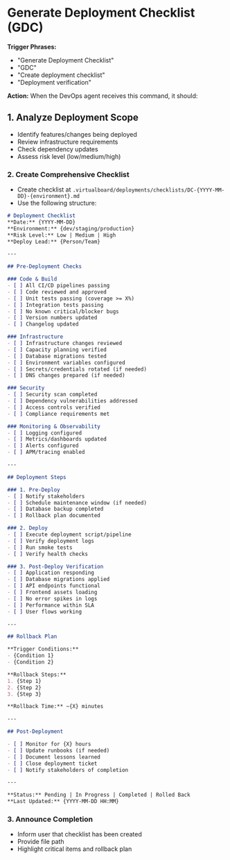 # Generate Deployment Checklist (GDC)

**Trigger Phrases:**
- "Generate Deployment Checklist"
- "GDC"
- "Create deployment checklist"
- "Deployment verification"

**Action:**
When the DevOps agent receives this command, it should:

## 1. Analyze Deployment Scope
- Identify features/changes being deployed
- Review infrastructure requirements
- Check dependency updates
- Assess risk level (low/medium/high)

### 2. Create Comprehensive Checklist
- Create checklist at `.virtualboard/deployments/checklists/DC-{YYYY-MM-DD}-{environment}.md`
- Use the following structure:

```markdown
# Deployment Checklist
**Date:** {YYYY-MM-DD}
**Environment:** {dev/staging/production}
**Risk Level:** Low | Medium | High
**Deploy Lead:** {Person/Team}

---

## Pre-Deployment Checks

### Code & Build
- [ ] All CI/CD pipelines passing
- [ ] Code reviewed and approved
- [ ] Unit tests passing (coverage >= X%)
- [ ] Integration tests passing
- [ ] No known critical/blocker bugs
- [ ] Version numbers updated
- [ ] Changelog updated

### Infrastructure
- [ ] Infrastructure changes reviewed
- [ ] Capacity planning verified
- [ ] Database migrations tested
- [ ] Environment variables configured
- [ ] Secrets/credentials rotated (if needed)
- [ ] DNS changes prepared (if needed)

### Security
- [ ] Security scan completed
- [ ] Dependency vulnerabilities addressed
- [ ] Access controls verified
- [ ] Compliance requirements met

### Monitoring & Observability
- [ ] Logging configured
- [ ] Metrics/dashboards updated
- [ ] Alerts configured
- [ ] APM/tracing enabled

---

## Deployment Steps

### 1. Pre-Deploy
- [ ] Notify stakeholders
- [ ] Schedule maintenance window (if needed)
- [ ] Database backup completed
- [ ] Rollback plan documented

### 2. Deploy
- [ ] Execute deployment script/pipeline
- [ ] Verify deployment logs
- [ ] Run smoke tests
- [ ] Verify health checks

### 3. Post-Deploy Verification
- [ ] Application responding
- [ ] Database migrations applied
- [ ] API endpoints functional
- [ ] Frontend assets loading
- [ ] No error spikes in logs
- [ ] Performance within SLA
- [ ] User flows working

---

## Rollback Plan

**Trigger Conditions:**
- {Condition 1}
- {Condition 2}

**Rollback Steps:**
1. {Step 1}
2. {Step 2}
3. {Step 3}

**Rollback Time:** ~{X} minutes

---

## Post-Deployment

- [ ] Monitor for {X} hours
- [ ] Update runbooks (if needed)
- [ ] Document lessons learned
- [ ] Close deployment ticket
- [ ] Notify stakeholders of completion

---

**Status:** Pending | In Progress | Completed | Rolled Back
**Last Updated:** {YYYY-MM-DD HH:MM}
```

### 3. Announce Completion
- Inform user that checklist has been created
- Provide file path
- Highlight critical items and rollback plan
